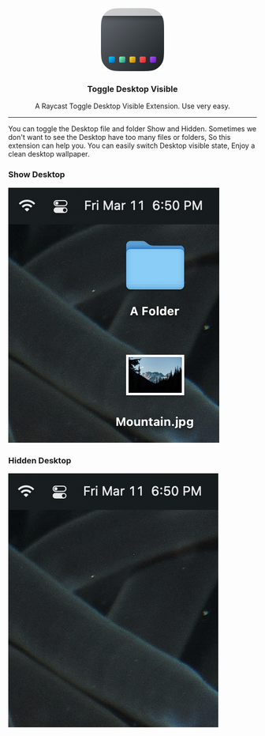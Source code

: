 <p align="center">
   <img src="./assets/logo.png" width="128">
</p>
<h3 align="center"> 
   <strong style="">Toggle Desktop Visible</strong>
   <br>
</h3>
<p align="center">
  <span>
    A Raycast Toggle Desktop Visible Extension. Use very easy.
  </span>
</p>

---

You can toggle the Desktop file and folder Show and Hidden. Sometimes we don't want to see the Desktop have too many files or folders,
So this extension can help you. You can easily switch Desktop visible state, Enjoy a clean desktop wallpaper.

### Show Desktop

<img src="./assets/shown.png">

### Hidden Desktop

<img src="./assets/hidden.png">

